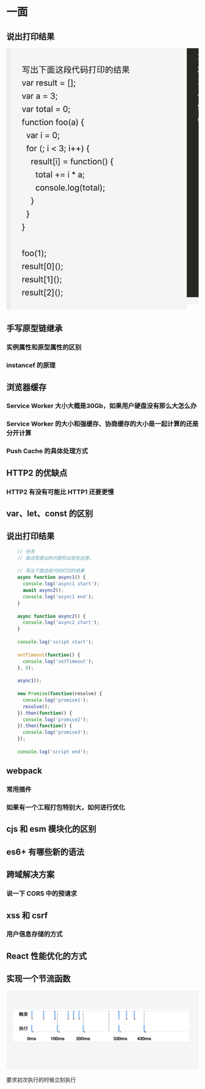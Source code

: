 # 一面

## 说出打印结果

![](https://raw.githubusercontent.com/LaamGinghong/pics/master/img/20200902162836.png)

## 手写原型链继承

### 实例属性和原型属性的区别

### instancef 的原理

## 浏览器缓存

### Service Worker 大小大概是30Gb，如果用户硬盘没有那么大怎么办

### Service Worker 的大小和强缓存、协商缓存的大小是一起计算的还是分开计算

### Push Cache 的具体处理方式

## HTTP2 的优缺点

### HTTP2 有没有可能比 HTTP1 还要更慢

## var、let、const 的区别

## 说出打印结果

```js
    // 任务
    // 面试官提出的问题将出现在这里。
    
    // 写出下面这段代码打印的结果
    async function async1() {
      console.log('async1 start');
      await async2();
      console.log('async1 end');
    }
    
    async function async2() {
      console.log('async2 start');
    }
    
    console.log('script start');
    
    setTimeout(function() {
      console.log('setTimeout');
    }, 0);
    
    async1();
    
    new Promise(function(resolve) {
      console.log('promise1');
      resolve();
    }).then(function() {
      console.log('promise2');
    }).then(function() {
      console.log('promise3');
    });
    
    console.log('script end');
```

## webpack

### 常用插件

### 如果有一个工程打包特别大，如何进行优化

## cjs 和 esm 模块化的区别

## es6+ 有哪些新的语法

## 跨域解决方案

### 说一下 CORS 中的预请求

## xss 和 csrf

### 用户信息存储的方式

## React 性能优化的方式

## 实现一个节流函数

![](https://raw.githubusercontent.com/LaamGinghong/pics/master/img/20200907163633.png)

要求初次执行的时候立刻执行
